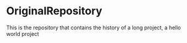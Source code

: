 # OriginalRepository
This is the repository that contains the history of a long project, a hello world project
